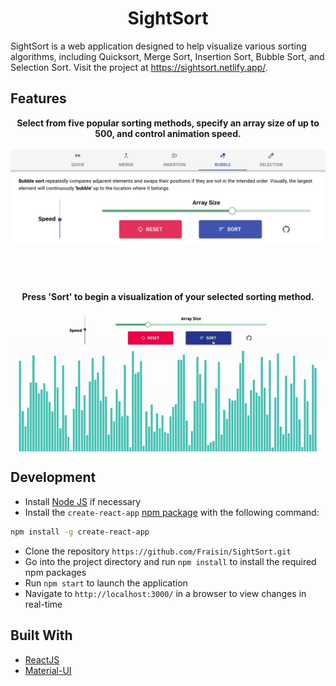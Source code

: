 <h1 align="center">
  SightSort
</h1>

SightSort is a web application designed to help visualize various sorting algorithms, including Quicksort, Merge Sort, Insertion Sort, Bubble Sort, and Selection Sort. Visit the project at https://sightsort.netlify.app/.

<h2>Features</h2>

<p align="center">
  <b>Select from five popular sorting methods, specify an array size of up to 500, and control animation speed.</b>
  <br><br>
  <img src="/public/controls.png"/>
</p>

#
<br>

<p align="center">
  <b>Press 'Sort' to begin a visualization of your selected sorting method.</b>
  <br><br>
  <img align="center" src="public/mergeSort.gif"/>
</p>

<h2>Development</h2>

* Install [Node JS](https://nodejs.org/en/) if necessary
* Install the ```create-react-app``` [npm package](https://github.com/facebook/create-react-app) with the following command:
```bash
npm install -g create-react-app
```
* Clone the repository ```https://github.com/Fraisin/SightSort.git```
* Go into the project directory and run ```npm install``` to install the required npm packages
* Run ```npm start``` to launch the application
* Navigate to ```http://localhost:3000/``` in a browser to view changes in real-time

<h2>Built With</h2>

* [ReactJS](https://reactjs.org/)
* [Material-UI](https://material-ui.com/)
